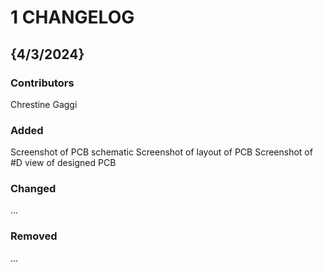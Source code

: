 # 1 CHANGELOG

## {4/3/2024}
### Contributors
Chrestine Gaggi

### Added
Screenshot of PCB schematic
Screenshot of layout of PCB
Screenshot of #D view of designed PCB

### Changed
...

### Removed
...
